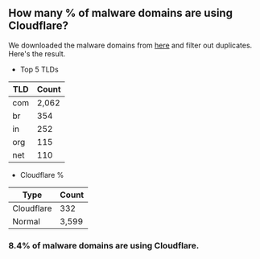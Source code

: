 ## How many % of malware domains are using Cloudflare?


We downloaded the malware domains from [here](https://urlhaus.abuse.ch) and filter out duplicates.
Here's the result.


[//]: # (start replacement)


- Top 5 TLDs

| TLD | Count |
| --- | --- |
| com | 2,062 |
| br | 354 |
| in | 252 |
| org | 115 |
| net | 110 |


- Cloudflare %

| Type | Count |
| --- | --- |
| Cloudflare | 332 |
| Normal | 3,599 |


### 8.4% of malware domains are using Cloudflare.
